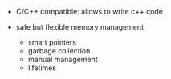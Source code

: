 
- C/C++ compatible: allows to write c++ code

- safe but flexible memory management
	- smart pointers
	- garbage collection
	- manual management
	- lifetimes